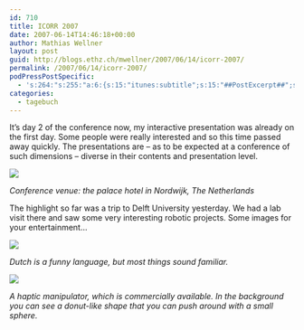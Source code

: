 ```yaml
---
id: 710
title: ICORR 2007
date: 2007-06-14T14:46:18+00:00
author: Mathias Wellner
layout: post
guid: http://blogs.ethz.ch/mwellner/2007/06/14/icorr-2007/
permalink: /2007/06/14/icorr-2007/
podPressPostSpecific:
  - 's:264:"s:255:"a:6:{s:15:"itunes:subtitle";s:15:"##PostExcerpt##";s:14:"itunes:summary";s:15:"##PostExcerpt##";s:15:"itunes:keywords";s:17:"##WordPressCats##";s:13:"itunes:author";s:10:"##Global##";s:15:"itunes:explicit";s:7:"Default";s:12:"itunes:block";s:7:"Default";}";";'
categories:
  - tagebuch
---
```

It&#8217;s day 2 of the conference now, my interactive presentation was already on the first day. Some people were really interested and so this time passed away quickly. The presentations are &#8211; as to be expected at a conference of such dimensions &#8211; diverse in their contents and presentation level.

[![](http://farm2.static.flickr.com/1044/547645650_ec3bcdb959.jpg)](http://www.flickr.com/photos/mwellner/547645650/)
  
_Conference venue: the palace hotel in Nordwijk, The Netherlands_

The highlight so far was a trip to Delft University yesterday. We had a lab visit there and saw some very interesting robotic projects. Some images for your entertainment&#8230;

[![](http://farm2.static.flickr.com/1082/547641058_a691f25d26.jpg)](http://www.flickr.com/photos/mwellner/547641058/)

_Dutch is a funny language, but most things sound familiar._

[![](http://farm2.static.flickr.com/1059/547642044_bf1960bc5f.jpg)](http://www.flickr.com/photos/mwellner/547642044/)

_A haptic manipulator, which is commercially available. In the background you can see a donut-like shape that you can push around with a small sphere._